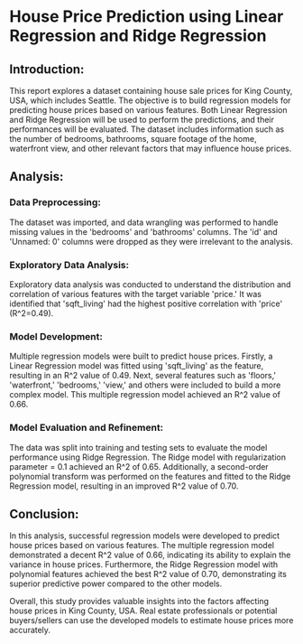 # House Price Prediction using Linear Regression and Ridge Regression

## Introduction:
This report explores a dataset containing house sale prices for King County, USA, which includes Seattle. The objective is to build regression models for predicting house prices based on various features. Both Linear Regression and Ridge Regression will be used to perform the predictions, and their performances will be evaluated. The dataset includes information such as the number of bedrooms, bathrooms, square footage of the home, waterfront view, and other relevant factors that may influence house prices.

## Analysis:

### Data Preprocessing:
The dataset was imported, and data wrangling was performed to handle missing values in the 'bedrooms' and 'bathrooms' columns. The 'id' and 'Unnamed: 0' columns were dropped as they were irrelevant to the analysis.

### Exploratory Data Analysis:
Exploratory data analysis was conducted to understand the distribution and correlation of various features with the target variable 'price.' It was identified that 'sqft_living' had the highest positive correlation with 'price' (R^2=0.49).

### Model Development:
Multiple regression models were built to predict house prices. Firstly, a Linear Regression model was fitted using 'sqft_living' as the feature, resulting in an R^2 value of 0.49. Next, several features such as 'floors,' 'waterfront,' 'bedrooms,' 'view,' and others were included to build a more complex model. This multiple regression model achieved an R^2 value of 0.66.

### Model Evaluation and Refinement:
The data was split into training and testing sets to evaluate the model performance using Ridge Regression. The Ridge model with regularization parameter = 0.1 achieved an R^2 of 0.65. Additionally, a second-order polynomial transform was performed on the features and fitted to the Ridge Regression model, resulting in an improved R^2 value of 0.70.

## Conclusion:
In this analysis, successful regression models were developed to predict house prices based on various features. The multiple regression model demonstrated a decent R^2 value of 0.66, indicating its ability to explain the variance in house prices. Furthermore, the Ridge Regression model with polynomial features achieved the best R^2 value of 0.70, demonstrating its superior predictive power compared to the other models.

Overall, this study provides valuable insights into the factors affecting house prices in King County, USA. Real estate professionals or potential buyers/sellers can use the developed models to estimate house prices more accurately.
